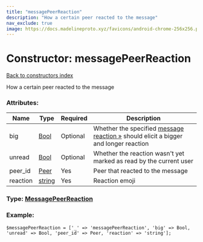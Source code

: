```yaml
---
title: "messagePeerReaction"
description: "How a certain peer reacted to the message"
nav_exclude: true
image: https://docs.madelineproto.xyz/favicons/android-chrome-256x256.png
---
```

# Constructor: messagePeerReaction  
[Back to constructors index](/API_docs/constructors/index.html)



How a certain peer reacted to the message

### Attributes:

| Name     |    Type       | Required | Description |
|----------|---------------|----------|-------------|
|big|[Bool](/API_docs/types/Bool.html) | Optional|Whether the specified [message reaction »](https://core.telegram.org/api/reactions) should elicit a bigger and longer reaction|
|unread|[Bool](/API_docs/types/Bool.html) | Optional|Whether the reaction wasn't yet marked as read by the current user|
|peer\_id|[Peer](/API_docs/types/Peer.html) | Yes|Peer that reacted to the message|
|reaction|[string](/API_docs/types/string.html) | Yes|Reaction emoji|



### Type: [MessagePeerReaction](/API_docs/types/MessagePeerReaction.html)


### Example:

```
$messagePeerReaction = ['_' => 'messagePeerReaction', 'big' => Bool, 'unread' => Bool, 'peer_id' => Peer, 'reaction' => 'string'];
```  
